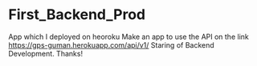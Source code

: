 # First_Backend_Prod
App which I deployed on heoroku
Make an app to use the API on the link https://gps-guman.herokuapp.com/api/v1/
Staring of Backend Development.
Thanks!
